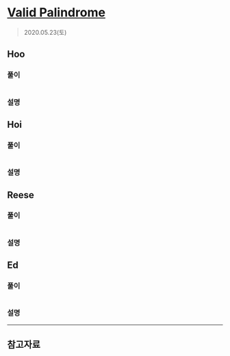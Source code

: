 # [Valid Palindrome](https://leetcode.com/explore/interview/card/top-interview-questions-easy/127/strings/883/)

> 2020.05.23(토)

## Hoo

### 풀이

```js
```

### 설명

## Hoi

### 풀이

```js
```

### 설명

## Reese

### 풀이

```js
```

### 설명

## Ed

### 풀이

```js
```

### 설명

---

## 참고자료
